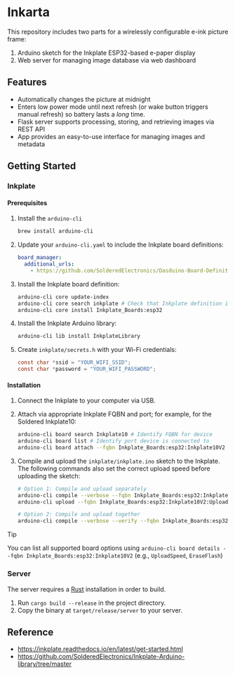 # Inkarta

This repository includes two parts for a wirelessly configurable e-ink picture frame:

1. Arduino sketch for the Inkplate ESP32-based e-paper display
2. Web server for managing image database via web dashboard

## Features

- Automatically changes the picture at midnight
- Enters low power mode until next refresh (or wake button triggers manual refresh) so battery lasts a *long* time.
- Flask server supports processing, storing, and retrieving images via REST API
- App provides an easy-to-use interface for managing images and metadata

## Getting Started

### Inkplate

#### Prerequisites

1. Install the `arduino-cli`

    ```sh
    brew install arduino-cli
    ```

2. Update your `arduino-cli.yaml` to include the Inkplate board definitions:

    ```yaml
    board_manager:
      additional_urls:
        - https://github.com/SolderedElectronics/Dasduino-Board-Definitions-for-Arduino-IDE/raw/master/package_Dasduino_Boards_index.json
    ```

3. Install the Inkplate board definition:

    ```sh
    arduino-cli core update-index
    arduino-cli core search inkplate # Check that Inkplate definition is available
    arduino-cli core install Inkplate_Boards:esp32
    ```

4. Install the Inkplate Arduino library:

    ```sh
    arduino-cli lib install InkplateLibrary
    ```

5. Create `inkplate/secrets.h` with your Wi-Fi credentials:

    ```c
    const char *ssid = "YOUR_WIFI_SSID";
    const char *password = "YOUR_WIFI_PASSWORD";
    ```

#### Installation

1. Connect the Inkplate to your computer via USB.
2. Attach via appropriate Inkplate FQBN and port; for example, for the Soldered Inkplate10:

    ```sh
    arduino-cli board search Inkplate10 # Identify FQBN for device
    arduino-cli board list # Identify port device is connected to
    arduino-cli board attach --fqbn Inkplate_Boards:esp32:Inkplate10V2 --port /dev/cu.usbserial-2140 inkplate
    ```

3. Compile and upload the `inkplate/inkplate.ino` sketch to the Inkplate. The following commands also set the correct upload speed before uploading the sketch:

    ```sh
    # Option 1: Compile and upload separately
    arduino-cli compile --verbose --fqbn Inkplate_Boards:esp32:Inkplate10V2 inkplate
    arduino-cli upload --fqbn Inkplate_Boards:esp32:Inkplate10V2:UploadSpeed=115200 --port /dev/cu.usbserial-2140 inkplate

    # Option 2: Compile and upload together
    arduino-cli compile --verbose --verify --fqbn Inkplate_Boards:esp32:Inkplate10V2:UploadSpeed=115200 --port /dev/cu.usbserial-2140 --upload inkplate
    ```

> [!TIP]
> You can list all supported board options using `arduino-cli board details --fqbn Inkplate_Boards:esp32:Inkplate10V2` (e.g., `UploadSpeed`, `EraseFlash`)

### Server

The server requires a [Rust](https://www.rust-lang.org/) installation in order to build.

1. Run `cargo build --release` in the project directory.
2. Copy the binary at `target/release/server` to your server.

## Reference

- https://inkplate.readthedocs.io/en/latest/get-started.html
- https://github.com/SolderedElectronics/Inkplate-Arduino-library/tree/master
